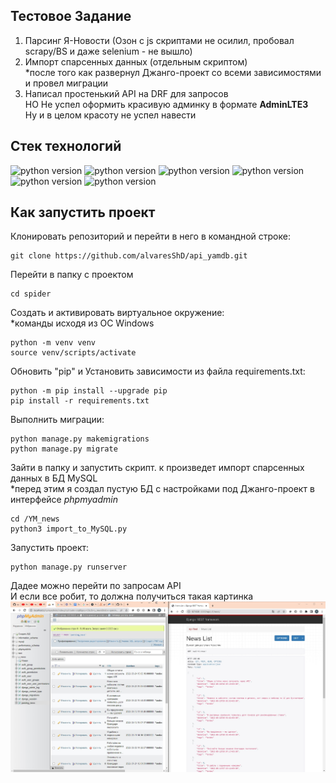 ## Тестовое Задание  
1. Парсинг Я-Новости (Озон с js скриптами не осилил, пробовал scrapy/BS и даже selenium - не вышло)<br>
2. Импорт спарсенных данных (отдельным скриптом)<br>
*после того как развернул Джанго-проект со всеми зависимостями и провел миграции<br>
3. Написал простенький API на DRF для запросов <br>
НО Не успел оформить красивую админку в формате **AdminLTE3**<br>
Ну и в целом красоту не успел навести 

## Стек технологий
![python version](https://img.shields.io/badge/Python-3.9-yellowgreen) 
![python version](https://img.shields.io/badge/Django-3.2-yellowgreen) 
![python version](https://img.shields.io/badge/djangorestframework-3.12.4-yellowgreen)
![python version](https://img.shields.io/badge/beautifulsoup4-4.11-yellowgreen) 
![python version](https://img.shields.io/badge/PyMySQL-1.0-yellowgreen) 
![python version](https://img.shields.io/badge/requests-2.28-yellowgreen) 

## Как запустить проект
Клонировать репозиторий и перейти в него в командной строке:
```
git clone https://github.com/alvaresShD/api_yamdb.git
```

Перейти в папку с проектом
```
cd spider
```

Cоздать и активировать виртуальное окружение:<br>
*команды исходя из ОС Windows
```
python -m venv venv
source venv/scripts/activate
```

Обновить "pip" и Установить зависимости из файла requirements.txt:
```
python -m pip install --upgrade pip
pip install -r requirements.txt
```

Выполнить миграции:
```
python manage.py makemigrations
python manage.py migrate
```

Зайти в папку и запустить скрипт. к произведет импорт спарсенных данных в БД MySQL<br>
*перед этим я создал пустую БД с настройками под Джанго-проект в интерфейсе *phpmyadmin* 
```
cd /YM_news 
python3 import_to_MySQL.py
```

Запустить проект:
```
python manage.py runserver
```

Дадее можно перейти по запросам API<br>
И если все робит, то должна получиться такая картинка
![](робит.jpg)